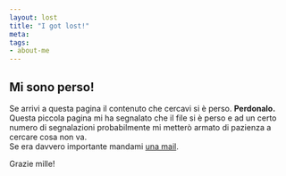 ```yaml
---
layout: lost
title: "I got lost!"
meta: 
tags: 
- about-me
---
```

## Mi sono perso!
Se arrivi a questa pagina il contenuto che cercavi si è perso. **Perdonalo.**  
Questa piccola pagina mi ha segnalato che il file si è perso e ad un certo numero di segnalazioni probabilmente mi metterò armato di pazienza a cercare cosa non va.  
Se era davvero importante mandami [una mail](/chisono.html).  
  
Grazie mille!
